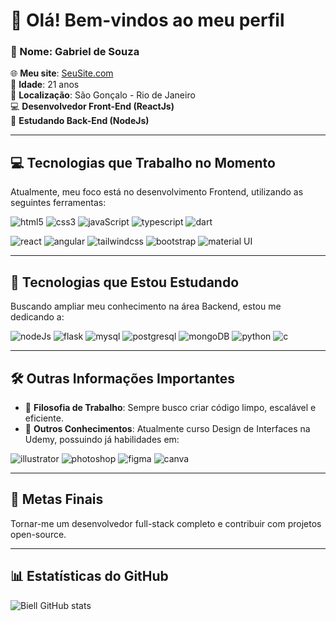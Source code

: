# 👋 Olá! Bem-vindos ao meu perfil

### 👤 Nome: Gabriel de Souza  
🌐 **Meu site**: [SeuSite.com](#)  
📅 **Idade**: 21 anos  
📍 **Localização**: São Gonçalo - Rio de Janeiro  
💻 **Desenvolvedor Front-End (ReactJs)**  
🔄 **Estudando Back-End (NodeJs)**

---

## 💻 Tecnologias que Trabalho no Momento

Atualmente, meu foco está no desenvolvimento Frontend, utilizando as seguintes ferramentas:

<p> 
  <img alt="html5" src="https://img.shields.io/badge/HTML5-E34F26?style=for-the-badge&logo=html5&logoColor=white"/> 
  <img alt="css3" src="https://img.shields.io/badge/CSS3-1572B6?style=for-the-badge&logo=css3&logoColor=white"/> 
  <img alt="javaScript" src="https://img.shields.io/badge/JavaScript-323330?style=for-the-badge&logo=javascript&logoColor=F7DF1E"/> 
  <img alt="typescript" src="https://img.shields.io/badge/TypeScript-007ACC?style=for-the-badge&logo=typescript&logoColor=white"/> 
  <img alt="dart" src="https://img.shields.io/badge/Dart-0175C2?style=for-the-badge&logo=dart&logoColor=white"/> 
</p>
    
<p> 
  <img alt="react" src="https://img.shields.io/badge/React-20232A?style=for-the-badge&logo=react&logoColor=61DAFB"/> 
  <img alt="angular" src="https://img.shields.io/badge/Angular-DD0031?style=for-the-badge&logo=angular&logoColor=white"/> 
  <img alt="tailwindcss" src="https://img.shields.io/badge/Tailwind_CSS-38B2AC?style=for-the-badge&logo=tailwind-css&logoColor=white"/> 
  <img alt="bootstrap" src="https://img.shields.io/badge/Bootstrap-563D7C?style=for-the-badge&logo=bootstrap&logoColor=white"/> 
  <img alt="material UI" src="https://img.shields.io/badge/Material--UI-0081CB?style=for-the-badge&logo=material-ui&logoColor=white"/> 
</p>

---

## 🚀 Tecnologias que Estou Estudando

Buscando ampliar meu conhecimento na área Backend, estou me dedicando a:

<p> 
  <img alt="nodeJs" src="https://img.shields.io/badge/Node.js-43853D?style=for-the-badge&logo=node.js&logoColor=white"/> 
  <img alt="flask" src="https://img.shields.io/badge/Flask-000000?style=for-the-badge&logo=flask&logoColor=white"/> 
  <img alt="mysql" src="https://img.shields.io/badge/MySQL-00000F?style=for-the-badge&logo=mysql&logoColor=white"/> 
  <img alt="postgresql" src="https://img.shields.io/badge/PostgreSQL-316192?style=for-the-badge&logo=postgresql&logoColor=white"/> 
  <img alt="mongoDB" src="https://img.shields.io/badge/MongoDB-4EA94B?style=for-the-badge&logo=mongodb&logoColor=white"/> 
  <img alt="python" src="https://img.shields.io/badge/Python-14354C?style=for-the-badge&logo=python&logoColor=white"/> 
  <img alt="c" src="https://img.shields.io/badge/C-00599C?style=for-the-badge&logo=c&logoColor=white"/> 
</p>

---

## 🛠️ Outras Informações Importantes

- 🌟 **Filosofia de Trabalho**: Sempre busco criar código limpo, escalável e eficiente.
- 📖 **Outros Conhecimentos**: Atualmente curso Design de Interfaces na Udemy, possuindo já habilidades em:

<p> 
  <img alt="illustrator" src="https://aleen42.github.io/badges/src/illustrator.svg"/> 
  <img alt="photoshop" src="https://aleen42.github.io/badges/src/photoshop.svg"/>  
  <img alt="figma" src="https://img.shields.io/badge/Figma-F24E1E?style=for-the-badge&logo=figma&logoColor=white"/>
  <img alt="canva" src="https://img.shields.io/badge/Canva-%2300C4CC.svg?&style=for-the-badge&logo=Canva&logoColor=white"/>
</p>

---

## 🎯 Metas Finais

Tornar-me um desenvolvedor full-stack completo e contribuir com projetos open-source.

---

## 📊 Estatísticas do GitHub

![Biell GitHub stats](https://github-readme-stats.vercel.app/api?username=BiellSouza&show_icons=true&theme=dracula)

